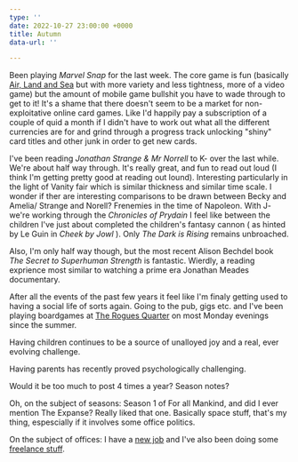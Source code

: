 ```yaml
---
type: ''
date: 2022-10-27 23:00:00 +0000
title: Autumn
data-url: ''

---
```

Been playing _Marvel Snap_ for the last week. The core game is fun (basically [Air, Land and Sea](https://boardgamegeek.com/boardgame/247367/air-land-sea) but with more variety and less tightness, more of a video game) but the amount of mobile game bullshit you have to wade through to get to it! It's a shame that there doesn't seem to be a market for non-exploitative online card games. Like I'd happily pay a subscription of a couple of quid a month if I didn't have to work out what all the different currencies are for and grind through a progress track unlocking "shiny" card titles and other junk in order to get new cards.

I've been reading _Jonathan Strange & Mr Norrell_ to K- over the last while. We're about half way through. It's really great, and fun to read out loud (I think I'm getting pretty good at reading out lound). Interesting particularly in the light of Vanity fair which is similar thickness and similar time scale. I wonder if ther are interesting comparisons to be drawn between Becky and Amelia/ Strange and Norell? Frenemies in the time of Napoleon. With J- we're working through the _Chronicles of Prydain_ I feel like between the children I've just about completed the children's fantasy cannon ( as hinted by Le Guin in _Cheek by Jowl_ ). Only _The Dark is Rising_ remains unbroached.

Also, I'm only half way though, but the most recent Alison Bechdel book _The Secret to Superhuman Strength_ is fantastic. Wierdly, a reading exprience most similar to watching a prime era Jonathan Meades documentary.

After all the events of the past few years it feel like I'm finaly getting used to having a social life of sorts again. Going to the pub, gigs etc. and I've been playing boardgames at [The Rogues Quarter](https://www.roguesquarter.com/) on most Monday evenings since the summer.

Having children continues to be a source of unalloyed joy and a real, ever evolving challenge.

Having parents has recently proved psychologically challenging.

Would it be too much to post 4 times a year? Season notes?

Oh, on the subject of seasons: Season 1 of For all Mankind, and did I ever mention The Expanse? Really liked that one. Basically space stuff, that's my thing, espescially if it involves some office politics.

On the subject of offices: I have a [new job](https://www.carbonbrief.org/about-us/) and I've also been doing some [freelance stuff](https://www.2x2.graphics/).